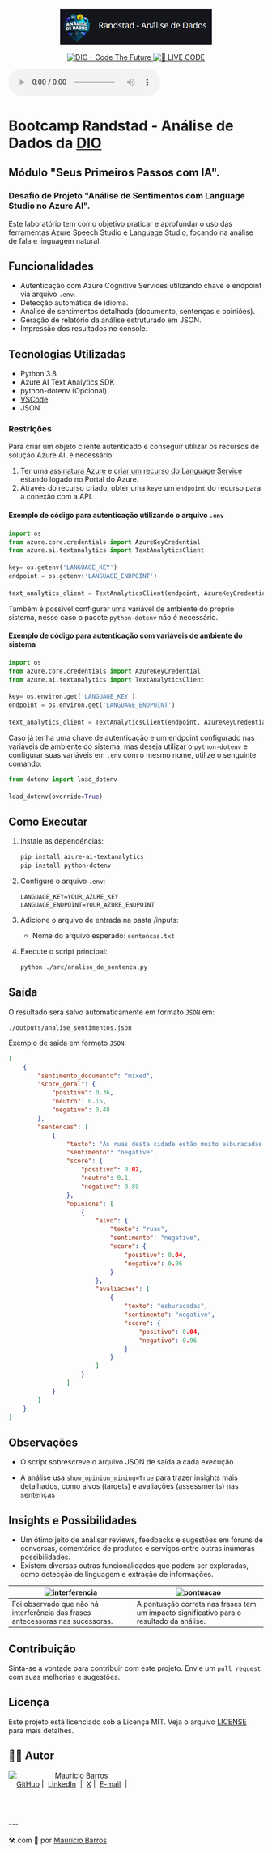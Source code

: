 <p align="center">
<img 
    src="./Images/LogoGit.png"
    width="300"
/>
</p>

<p align="center">
<a href="https://dio.me/">
    <img 
        src="https://img.shields.io/badge/DIO-Code_The_Future-28DA77?logo=youtube" 
        alt="DIO - Code The Future">
</a>
<a href="https://dio.me/">
<img 
    src="https://img.shields.io/badge/🔴_LIVE_CODE-FF5E72" 
    alt="🔴 LIVE CODE">
</a>
</p>
<audio controls>
<source src="output/podcast-editado.mp3" type="audio/mpeg">
</audio>


# Bootcamp Randstad - Análise de Dados da [DIO](https://dio.me)

## Módulo "Seus Primeiros Passos com IA".

### Desafio de Projeto "Análise de Sentimentos com Language Studio no Azure AI".

Este laboratório tem como objetivo praticar e aprofundar o uso das ferramentas Azure Speech Studio e Language Studio, focando na análise de fala e linguagem natural.

## Funcionalidades

- Autenticação com Azure Cognitive Services utilizando chave e endpoint via arquivo `.env`.
- Detecção automática de idioma.
- Análise de sentimentos detalhada (documento, sentenças e opiniões).
- Geração de relatório da análise estruturado em JSON.
- Impressão dos resultados no console.

## Tecnologias Utilizadas

- Python 3.8
- Azure AI Text Analytics SDK
- python-dotenv (Opcional)
- [VSCode](https://code.visualstudio.com/Download)
- JSON


### Restrições

Para criar um objeto cliente autenticado e conseguir utilizar os recursos de solução Azure AI, é necessário:

1. Ter uma [assinatura Azure][assinatura_azure] e [criar um recurso do Language Service][criar_recurso_linguagem] estando logado no Portal do Azure.
2. Através do recurso criado, obter uma `key`e um `endpoint` do recurso para a conexão com a API.

#### Exemplo de código para autenticação utilizando o arquivo `.env`
```python
import os
from azure.core.credentials import AzureKeyCredential
from azure.ai.textanalytics import TextAnalyticsClient

key= os.getenv('LANGUAGE_KEY')
endpoint = os.getenv('LANGUAGE_ENDPOINT')

text_analytics_client = TextAnalyticsClient(endpoint, AzureKeyCredential(key))
```

Também é possível configurar uma variável de ambiente do próprio sistema, nesse caso o pacote `python-dotenv` não é necessário.

#### Exemplo de código para autenticação com variáveis de ambiente do sistema
```python
import os
from azure.core.credentials import AzureKeyCredential
from azure.ai.textanalytics import TextAnalyticsClient

key= os.environ.get('LANGUAGE_KEY')
endpoint = os.environ.get('LANGUAGE_ENDPOINT')

text_analytics_client = TextAnalyticsClient(endpoint, AzureKeyCredential(key))
```
Caso já tenha uma chave de autenticação e um endpoint configurado nas variáveis de ambiente do sistema, mas deseja utilizar o `python-dotenv` e configurar suas variáveis em `.env` com o mesmo nome, utilize o senguinte comando:

```python
from dotenv import load_dotenv

load_dotenv(override=True)
```

## Como Executar

1. Instale as dependências:

    ```bash
    pip install azure-ai-textanalytics 
    pip install python-dotenv
    ```

2. Configure o arquivo `.env`:
    ```env
    LANGUAGE_KEY=YOUR_AZURE_KEY
    LANGUAGE_ENDPOINT=YOUR_AZURE_ENDPOINT
    ```

3. Adicione o arquivo de entrada na pasta /inputs:

    - Nome do arquivo esperado: `sentencas.txt`

4. Execute o script principal:
    ```bash
    python ./src/analise_de_sentenca.py
    ```

## Saída
O resultado será salvo automaticamente em formato `JSON` em:
```
./outputs/analise_sentimentos.json
```
Exemplo de saida em formato `JSON`:
```json
[
    {
        "sentimento_documento": "mixed",
        "score_geral": {
            "positivo": 0.36,
            "neutro": 0.15,
            "negativo": 0.48
        },
        "sentencas": [
            {
                "texto": "As ruas desta cidade estão muito esburacadas.\n",
                "sentimento": "negative",
                "score": {
                    "positivo": 0.02,
                    "neutro": 0.1,
                    "negativo": 0.89
                },
                "opinions": [
                    {
                        "alvo": {
                            "texto": "ruas",
                            "sentimento": "negative",
                            "score": {
                                "positivo": 0.04,
                                "negativo": 0.96
                            }
                        },
                        "avaliacoes": [
                            {
                                "texto": "esburacadas",
                                "sentimento": "negative",
                                "score": {
                                    "positivo": 0.04,
                                    "negativo": 0.96
                                }
                            }
                        ]
                    }
                ]
            }
        ]
    }
]
```

## Observações
- O script sobrescreve o arquivo JSON de saída a cada execução.

- A análise usa `show_opinion_mining=True` para trazer insights mais detalhados, como alvos (targets) e avaliações (assessments) nas sentenças

## Insights e Possibilidades
 - Um ótimo jeito de analisar reviews, feedbacks e sugestões em fóruns de conversas, comentários de produtos e serviços entre outras inúmeras possibilidades.
- Existem diversas outras funcionalidades que podem ser exploradas, como detecção de linguagem e extração de informações.
 
|![interferencia](https://imgur.com/z1It3rD.png)|![pontuacao](https://imgur.com/ZMF1whe.png)|
|----------------------|------------------------|
|Foi observado que não há interferência das frases antecessoras nas sucessoras.| A pontuação correta nas frases tem um impacto significativo para o resultado da análise.|

<!-- links -->
[assinatura_azure]: https://azure.microsoft.com/pt-br/pricing/purchase-options/azure-account?icid=ai-services
[criar_recurso_linguagem]: https://portal.azure.com/#create/Microsoft.CognitiveServicesTextAnalytics
[mit_link]: https://choosealicense.com/licenses/mit/


## Contribuição

Sinta-se à vontade para contribuir com este projeto. Envie um `pull request` com suas melhorias e sugestões.

## Licença

Este projeto está licenciado sob a Licença MIT. Veja o arquivo [LICENSE](LICENSE) para mais detalhes.

## 👨‍💻 Autor

<p>
    <img 
      align=left 
      margin=10 
      width=80 
      src="https://avatars.githubusercontent.com/u/58704060?s=400&u=c58b05997dcd842e95dd0f5c45ab04c2054df583&v=4"
    />
    <p>&nbsp&nbsp&nbspMaurício Barros<br>
    &nbsp&nbsp&nbsp
    <a href="https://github.com/opusvix">
    GitHub</a>&nbsp;|&nbsp;
    <a href="https://www.linkedin.com/in/mauriciodasilvabarros/">LinkedIn</a>
    &nbsp;|&nbsp;
    <a href="https://x.com/opusvix">
    X</a>&nbsp;|&nbsp;
    <a href="mailto:opusvix@gmail.com">E-mail</a>
&nbsp;|&nbsp;</p>
</p>
<br/><br/>
<p>
---
    
:hammer_and_wrench: com :sparkling_heart: por [Maurício Barros](https://github.com/opusvix)

